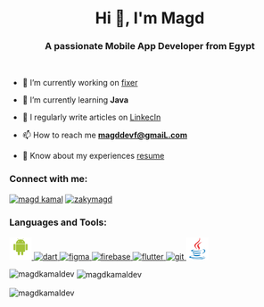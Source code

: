 <h1 align="center">Hi 👋, I'm Magd</h1>
<h3 align="center">A passionate Mobile App Developer from Egypt</h3>

<p align="left"> <a href="https://twitter.com/" target="blank"><img src="https://img.shields.io/twitter/follow/?logo=twitter&style=for-the-badge" alt="" /></a> </p>

- 🔭 I’m currently working on [fixer](https://github.com/fixerEgypt/fixer-app)

- 🌱 I’m currently learning **Java**

- 📝 I regularly write articles on [LinkecIn](https://www.linkedin.com/in/magd-kamal-878193254/)

- 📫 How to reach me **magddevf@gmaiL.com**

- 📄 Know about my experiences [resume](https://drive.google.com/file/d/1DKigHpSL_qQ5CGCmeMXOtnA0sLulZhtE/view?usp=drive_link)

<h3 align="left">Connect with me:</h3>
<p align="left">
<a href="https://linkedin.com/in/magd kamal" target="blank"><img align="center" src="https://raw.githubusercontent.com/rahuldkjain/github-profile-readme-generator/master/src/images/icons/Social/linked-in-alt.svg" alt="magd kamal" height="30" width="40" /></a>
<a href="https://www.leetcode.com/zakymagd" target="blank"><img align="center" src="https://raw.githubusercontent.com/rahuldkjain/github-profile-readme-generator/master/src/images/icons/Social/leet-code.svg" alt="zakymagd" height="30" width="40" /></a>
</p>

<h3 align="left">Languages and Tools:</h3>
<p align="left"> <a href="https://developer.android.com" target="_blank" rel="noreferrer"> <img src="https://raw.githubusercontent.com/devicons/devicon/master/icons/android/android-original-wordmark.svg" alt="android" width="40" height="40"/> </a> <a href="https://dart.dev" target="_blank" rel="noreferrer"> <img src="https://www.vectorlogo.zone/logos/dartlang/dartlang-icon.svg" alt="dart" width="40" height="40"/> </a> <a href="https://www.figma.com/" target="_blank" rel="noreferrer"> <img src="https://www.vectorlogo.zone/logos/figma/figma-icon.svg" alt="figma" width="40" height="40"/> </a> <a href="https://firebase.google.com/" target="_blank" rel="noreferrer"> <img src="https://www.vectorlogo.zone/logos/firebase/firebase-icon.svg" alt="firebase" width="40" height="40"/> </a> <a href="https://flutter.dev" target="_blank" rel="noreferrer"> <img src="https://www.vectorlogo.zone/logos/flutterio/flutterio-icon.svg" alt="flutter" width="40" height="40"/> </a> <a href="https://git-scm.com/" target="_blank" rel="noreferrer"> <img src="https://www.vectorlogo.zone/logos/git-scm/git-scm-icon.svg" alt="git" width="40" height="40"/> </a> <a href="https://www.java.com" target="_blank" rel="noreferrer"> <img src="https://raw.githubusercontent.com/devicons/devicon/master/icons/java/java-original.svg" alt="java" width="40" height="40"/> </a> </p>

<p><img align="left" src="https://github-readme-stats.vercel.app/api/top-langs?username=magdkamaldev&show_icons=true&locale=en&layout=compact" alt="magdkamaldev" /></p>

<p>&nbsp;<img align="center" src="https://github-readme-stats.vercel.app/api?username=magdkamaldev&show_icons=true&locale=en" alt="magdkamaldev" /></p>

<p><img align="center" src="https://github-readme-streak-stats.herokuapp.com/?user=magdkamaldev&" alt="magdkamaldev" /></p>
